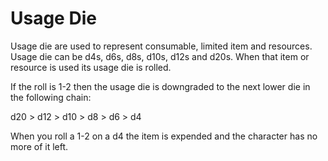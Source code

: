 # Usage Die

Usage die are used to represent consumable, limited item and resources. Usage die can be d4s, d6s, d8s, d10s, d12s and d20s. When that item or resource is used its usage die is rolled.

If the roll is 1-2 then the usage die is downgraded to the next lower die in the following chain:

d20 > d12 > d10 > d8 > d6 > d4

When you roll a 1-2 on a d4 the item is expended and the character has no more of it left.
